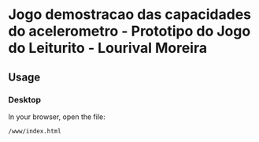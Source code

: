 # Jogo demostracao das capacidades do acelerometro - Prototipo do Jogo do Leiturito - Lourival Moreira

## Usage

### Desktop

In your browser, open the file:

    /www/index.html

